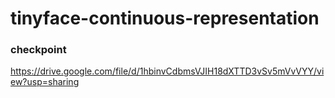 # tinyface-continuous-representation

### checkpoint
https://drive.google.com/file/d/1hbinvCdbmsVJIH18dXTTD3vSv5mVvVYY/view?usp=sharing
